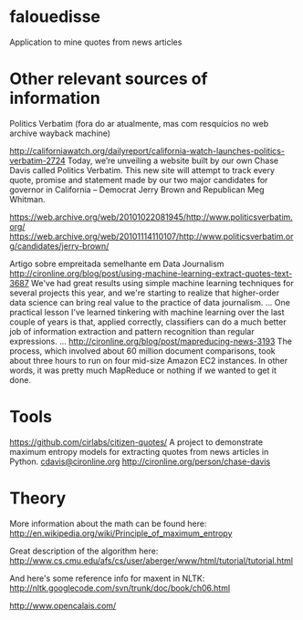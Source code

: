 falouedisse
===========

Application to mine quotes from news articles


Other relevant sources of information
=====================================

Politics Verbatim
(fora do ar atualmente, mas com resquícios no web archive wayback machine)

http://californiawatch.org/dailyreport/california-watch-launches-politics-verbatim-2724
Today, we’re unveiling a website built by our own Chase Davis called Politics Verbatim. This new site will attempt to track every quote, promise and statement made by our two major candidates for governor in California – Democrat Jerry Brown and Republican Meg Whitman.

https://web.archive.org/web/20101022081945/http://www.politicsverbatim.org/
https://web.archive.org/web/20101114110107/http://www.politicsverbatim.org/candidates/jerry-brown/

Artigo sobre empreitada semelhante em Data Journalism
http://cironline.org/blog/post/using-machine-learning-extract-quotes-text-3687
We've had great results using simple machine learning techniques for several projects this year, and we're starting to realize that higher-order data science can bring real value to the practice of data journalism.
...
One practical lesson I've learned tinkering with machine learning over the last couple of years is that, applied correctly, classifiers can do a much better job of information extraction and pattern recognition than regular expressions.
...
http://cironline.org/blog/post/mapreducing-news-3193
The process, which involved about 60 million document comparisons, took about three hours to run on four mid-size Amazon EC2 instances. In other words, it was pretty much MapReduce or nothing if we wanted to get it done.

Tools
=====

https://github.com/cirlabs/citizen-quotes/
A project to demonstrate maximum entropy models for extracting quotes from news articles in Python.
cdavis@cironline.org
http://cironline.org/person/chase-davis


Theory
======

More information about the math can be found here:
http://en.wikipedia.org/wiki/Principle_of_maximum_entropy

Great description of the algorithm here:
http://www.cs.cmu.edu/afs/cs/user/aberger/www/html/tutorial/tutorial.html

And here's some reference info for maxent in NLTK:
http://nltk.googlecode.com/svn/trunk/doc/book/ch06.html

http://www.opencalais.com/
